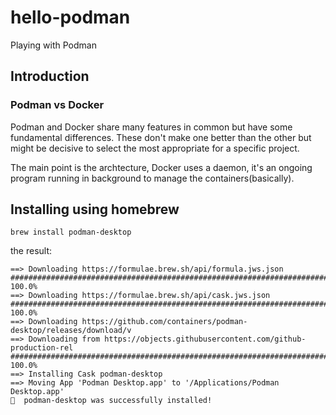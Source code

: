 # hello-podman

Playing with Podman

## Introduction


### Podman vs Docker

Podman and Docker share many features in common but have some fundamental differences. These don't make one better than the other but might be decisive to select the most appropriate for a specific project.

The main point is the archtecture, Docker uses a daemon, it's an ongoing program running in background to manage the containers(basically).


## Installing using homebrew

```
brew install podman-desktop
```

the result:
```
==> Downloading https://formulae.brew.sh/api/formula.jws.json
######################################################################### 100.0%
==> Downloading https://formulae.brew.sh/api/cask.jws.json
######################################################################### 100.0%
==> Downloading https://github.com/containers/podman-desktop/releases/download/v
==> Downloading from https://objects.githubusercontent.com/github-production-rel
######################################################################### 100.0%
==> Installing Cask podman-desktop
==> Moving App 'Podman Desktop.app' to '/Applications/Podman Desktop.app'
🍺  podman-desktop was successfully installed!
```

